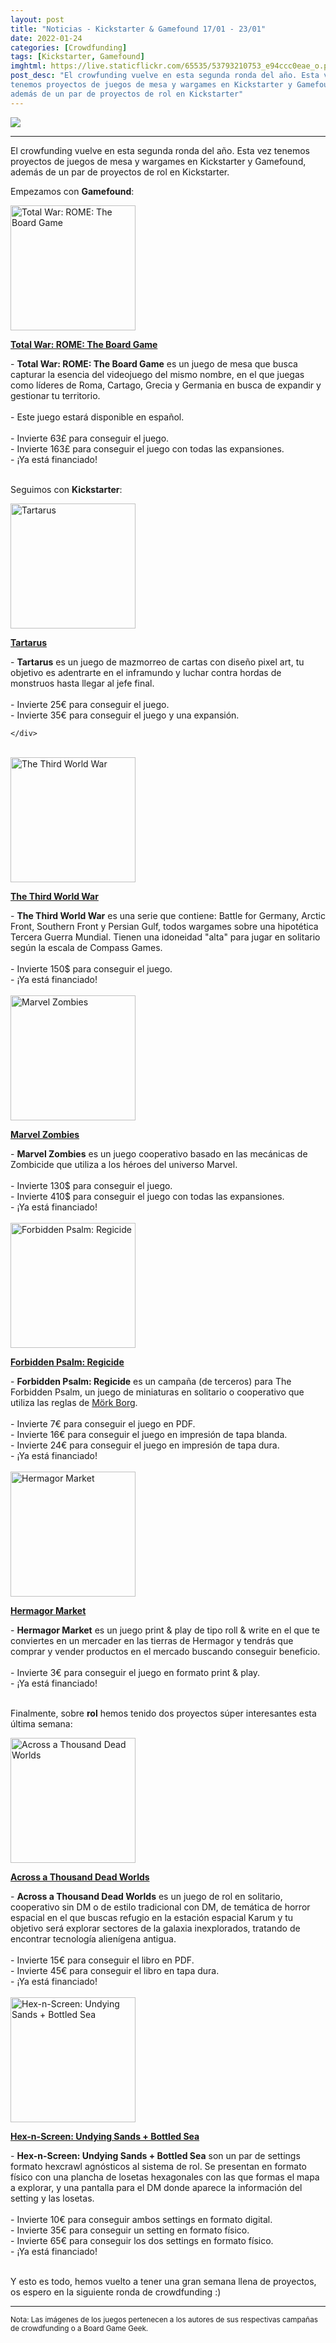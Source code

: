 ```yaml
---
layout: post
title: "Noticias - Kickstarter & Gamefound 17/01 - 23/01"
date: 2022-01-24
categories: [Crowdfunding]
tags: [Kickstarter, Gamefound]
imghtml: https://live.staticflickr.com/65535/53793210753_e94ccc0eae_o.png
post_desc: "El crowfunding vuelve en esta segunda ronda del año. Esta vez
tenemos proyectos de juegos de mesa y wargames en Kickstarter y Gamefound,
además de un par de proyectos de rol en Kickstarter"
---
```


![](https://live.staticflickr.com/65535/51839888068_0c4ceb20ff_b.jpg)

<hr>

El crowfunding vuelve en esta segunda ronda del año. Esta vez tenemos proyectos
de juegos de mesa y wargames en Kickstarter y Gamefound, además de un par de
proyectos de rol en Kickstarter.

Empezamos con **Gamefound**:

<div class="row">
    <div class="col-md-3">
        <img width="200" height="200"
            src="https://cf.geekdo-images.com/ZJzsqhqZXk3O_mVANN6iuQ__imagepage/img/O9b0GcdSwZ6NoPZv_uoRJAMuq0g=/fit-in/900x600/filters:no_upscale():strip_icc()/pic6638529.png"
            class="img-thumbnail" alt="Total War: ROME: The Board Game">
    </div>
    <div class="col-md-9">
        <p>
            <a target="_blank" 
                href="https://gamefound.com/projects/psc-games/total-war-rome-the-board-game?ref=mazmorreoensolitario">
            <strong>Total War: ROME: The Board Game</strong>
            </a>
        </p>
        - <strong>Total War: ROME: The Board Game</strong> es un juego de mesa
        que busca capturar la esencia del videojuego del mismo nombre, en el
        que juegas como líderes de Roma, Cartago, Grecia y Germania en busca de
        expandir y gestionar tu territorio.
        <br>
        <br>
        - Este juego estará disponible en español.
        <br>
        <br>
	         - Invierte 63£ para conseguir el juego.<br>
         - Invierte 163£ para conseguir el juego con todas las expansiones.<br>
         - ¡Ya está financiado!
    </div>
</div>
<br>

Seguimos con **Kickstarter**:


<div class="row">
    <div class="col-md-3">
        <img width="200" height="200"
            src="https://cf.geekdo-images.com/KF-oN4CEoNS_JToFztfcog__imagepage/img/wEZ8bphtmv5VkhgqNJNDzKTsZ-s=/fit-in/900x600/filters:no_upscale():strip_icc()/pic6635617.png"
            class="img-thumbnail" alt="Tartarus">
    </div>
    <div class="col-md-9">
        <p>
            <a target="_blank" 
                href="https://www.kickstarter.com/projects/planetstudios/tartarus?ref=mazmorreoensolitario">
            <strong>Tartarus</strong>
            </a>
        </p>
        - <strong>Tartarus</strong> es un juego de mazmorreo de cartas con
        diseño pixel art, tu objetivo es adentrarte en el inframundo y luchar
        contra hordas de monstruos hasta llegar al jefe final.
        <br>
        <br>
	         - Invierte 25€ para conseguir el juego.<br>
         - Invierte 35€ para conseguir el juego y una expansión.<br>

    </div>
</div>
<br>

<div class="row">
    <div class="col-md-3">
        <img width="200" height="200"
            src="https://cf.geekdo-images.com/_cf4pVu7VfaxLYBOls8c0w__imagepage/img/IT5xLJZYSu7_q1r7E5PYaf6abcQ=/fit-in/900x600/filters:no_upscale():strip_icc()/pic5580879.jpg"
            class="img-thumbnail" alt="The Third World War">
    </div>
    <div class="col-md-9">
        <p>
            <a target="_blank" 
                href="https://www.kickstarter.com/projects/compassgames/the-third-world-war?ref=mazmorreoensolitario">
            <strong>The Third World War</strong>
            </a>
        </p>
        - <strong>The Third World War</strong> es una serie que contiene:
        Battle for Germany, Arctic Front, Southern Front y Persian Gulf, todos
        wargames sobre una hipotética Tercera Guerra Mundial. Tienen una
        idoneidad "alta" para jugar en solitario según la escala de Compass
        Games.
        <br>
        <br>
	         - Invierte 150$ para conseguir el juego.<br>
         - ¡Ya está financiado!
    </div>
</div>
<br>

<div class="row">
    <div class="col-md-3">
        <img width="200" height="200"
            src="https://cf.geekdo-images.com/1nxn5PtVk-cbS3tHDg4Xlg__imagepage/img/Uw1R96ywBudWlyWOd1CeRwb18Vk=/fit-in/900x600/filters:no_upscale():strip_icc()/pic6619019.jpg"
            class="img-thumbnail" alt="Marvel Zombies">
    </div>
    <div class="col-md-9">
        <p>
            <a target="_blank" 
                href="https://www.kickstarter.com/projects/cmon/marvel-zombies-zombicide?ref=mazmorreoensolitario">
            <strong>Marvel Zombies</strong>
            </a>
        </p>
        - <strong>Marvel Zombies</strong> es un juego cooperativo basado en las
        mecánicas de Zombicide que utiliza a los héroes del universo Marvel.
        <br>
        <br>
	         - Invierte 130$ para conseguir el juego.<br>
         - Invierte 410$ para conseguir el juego con todas las expansiones.<br>
         - ¡Ya está financiado!
    </div>
</div>
<br>

<div class="row">
    <div class="col-md-3">
        <img width="200" height="200"
            src="https://ksr-ugc.imgix.net/assets/036/106/026/7f0cce027917ffe8989b776519923731_original.jpg?ixlib=rb-4.0.2&crop=faces&w=352&h=198&fit=crop&v=1642560979&auto=format&frame=1&q=92&s=f7159204ed7a2c2008156caa25551178"
            class="img-thumbnail" alt="Forbidden Psalm: Regicide">
    </div>
    <div class="col-md-9">
        <p>
            <a target="_blank" 
                href="https://www.kickstarter.com/projects/rynoch/forbidden-psalm-regicide?ref=mazmorreoensolitario">
            <strong>Forbidden Psalm: Regicide</strong>
            </a>
        </p>
        - <strong>Forbidden Psalm: Regicide</strong> es un campaña (de
        terceros) para The Forbidden Psalm, un juego de miniaturas en solitario
        o cooperativo que utiliza las reglas de <a
        href="https://www.drivethrurpg.com/product/295910/Mork-Borg-English?affiliate_id=1914894">Mörk
        Borg</a>.
        <br>
        <br>
	         - Invierte 7€ para conseguir el juego en PDF.<br>
         - Invierte 16€ para conseguir el juego en impresión de tapa
           blanda.<br>
           - Invierte 24€ para conseguir el juego en impresión de tapa dura.<br>
         - ¡Ya está financiado!
    </div>
</div>
<br>

<div class="row">
    <div class="col-md-3">
        <img width="200" height="200"
            src="https://ksr-ugc.imgix.net/assets/035/992/205/a41e912958ad479da3553970653c1d46_original.png?ixlib=rb-4.0.2&crop=faces&w=352&h=198&fit=crop&v=1641394398&auto=format&frame=1&q=92&s=8e1971b5a475cd6056115f03165c4447"
            class="img-thumbnail" alt="Hermagor Market">
    </div>
    <div class="col-md-9">
        <p>
            <a target="_blank" 
                href="https://www.kickstarter.com/projects/emanueleornella/hermagor-market?ref=mazmorreoensolitario">
            <strong>Hermagor Market</strong>
            </a>
        </p>
        - <strong>Hermagor Market</strong> es un juego print & play de tipo
        roll & write en el que te conviertes en un mercader en las tierras de
        Hermagor y tendrás que comprar y vender productos en el mercado
        buscando conseguir beneficio.
        <br>
        <br>
	         - Invierte 3€ para conseguir el juego en formato print & play.<br>
         - ¡Ya está financiado!
    </div>
</div>
<br>

Finalmente, sobre **rol** hemos tenido dos proyectos súper interesantes esta
última semana:

<div class="row">
    <div class="col-md-3">
        <img width="200" height="200"
            src="https://images.squarespace-cdn.com/content/v1/5d9b9e602f7a5637cf2b6c41/1642444731807-CJ73YDC2A0FBCCEHOOCT/LFOSR-ATDW-INSTA.jpg?format=750w"
            class="img-thumbnail" alt="Across a Thousand Dead Worlds">
    </div>
    <div class="col-md-9">
        <p>
            <a target="_blank" 
                href="https://www.kickstarter.com/projects/1775185920/across-a-thousand-dead-worlds?ref=mazmorreoensolitario">
            <strong>Across a Thousand Dead Worlds</strong>
            </a>
        </p>
        - <strong>Across a Thousand Dead Worlds</strong> es un juego de rol en
        solitario, cooperativo sin DM o de estilo tradicional con DM, de
        temática de horror espacial en el que buscas refugio en la estación
        espacial Karum y tu objetivo será explorar sectores de la galaxia
        inexplorados, tratando de encontrar tecnología alienígena antigua.
        <br>
        <br>
	         - Invierte 15€ para conseguir el libro en PDF.<br>
         - Invierte 45€ para conseguir el libro en tapa dura.<br>
         - ¡Ya está financiado!
    </div>
</div>
<br>

<div class="row">
    <div class="col-md-3">
        <img width="200" height="200"
            src="https://ksr-ugc.imgix.net/assets/036/120/757/de8eef89abecd3eedc24ac84b7270839_original.jpg?ixlib=rb-4.0.2&crop=faces&w=1024&h=576&fit=crop&v=1642690922&auto=format&frame=1&q=92&s=ea555766c6e17a458ad0e3b64bd1d23e"
            class="img-thumbnail" alt="Hex-n-Screen: Undying Sands + Bottled Sea">
    </div>
    <div class="col-md-9">
        <p>
            <a target="_blank" 
                href="https://www.kickstarter.com/projects/andrenovoa/hex-n-screen-undying-sands-bottled-sea?ref=mazmorreoensolitario">
            <strong>Hex-n-Screen: Undying Sands + Bottled Sea</strong>
            </a>
        </p>
        - <strong>Hex-n-Screen: Undying Sands + Bottled Sea</strong> son un par
        de settings formato hexcrawl agnósticos al sistema de rol. Se
        presentan en formato físico con una plancha de losetas hexagonales con
        las que formas el mapa a explorar, y una pantalla para el DM donde
        aparece la información del setting y las losetas.
        <br>
        <br>
	         - Invierte 10€ para conseguir ambos settings en formato digital.<br>
         - Invierte 35€ para conseguir un setting en formato físico.<br>
         - Invierte 65€ para conseguir los dos settings en formato físico.<br>
         - ¡Ya está financiado!
    </div>
</div>
<br>

Y esto es todo, hemos vuelto a tener una gran semana llena de proyectos, os
espero en la siguiente ronda de crowdfunding :)

<hr>

<small>Nota: Las imágenes de los juegos pertenecen a los autores de sus
respectivas campañas de crowdfunding o a Board Game Geek.</small>


